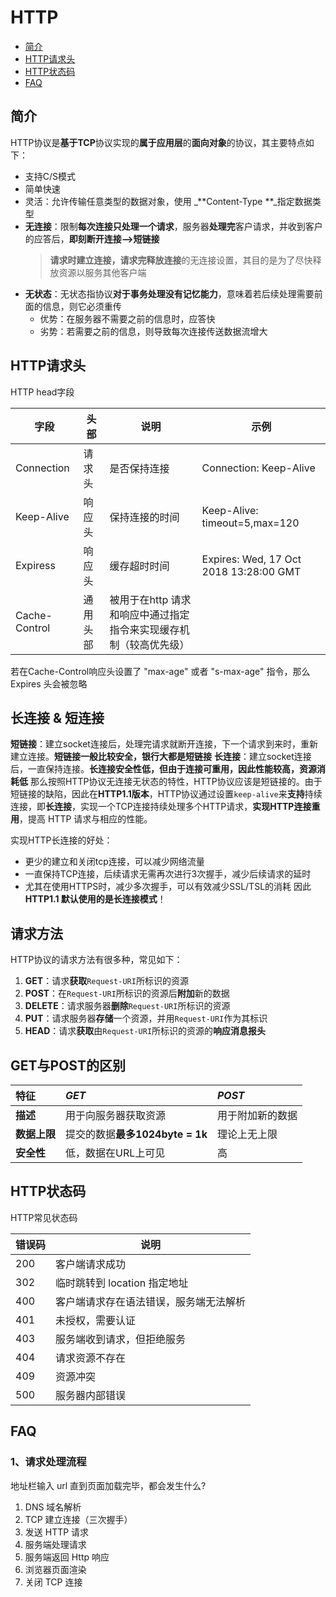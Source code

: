 # HTTP
* [简介](#简介)
* [HTTP请求头](#HTTP请求头)
* [HTTP状态码](#HTTP状态码)
* [FAQ](#FAQ)

## 简介
HTTP协议是**基于TCP**协议实现的**属于应用层**的**面向对象**的协议，其主要特点如下：
* 支持C/S模式
* 简单快速
* 灵活：允许传输任意类型的数据对象，使用 _**Content-Type **_指定数据类型
* **无连接**：限制**每次连接只处理一个请求**，服务器**处理完**客户请求，并收到客户的应答后，**即刻断开连接--&gt;短链接**
  > **请求时建立连接，请求完释放连接**的无连接设置，其目的是为了尽快释放资源以服务其他客户端
* **无状态**：无状态指协议**对于事务处理没有记忆能力**，意味着若后续处理需要前面的信息，则它必须重传
  * 优势：在服务器不需要之前的信息时，应答快
  * 劣势：若需要之前的信息，则导致每次连接传送数据流增大

## HTTP请求头
HTTP head字段

字段       | 头部   | 说明          | 示例
-----------|-------|---------------|----------------
Connection | 请求头 | 是否保持连接   | Connection: Keep-Alive
Keep-Alive | 响应头 | 保持连接的时间 | Keep-Alive: timeout=5,max=120
Expiress   | 响应头 | 缓存超时时间 | Expires: Wed, 17 Oct 2018 13:28:00 GMT
Cache-Control | 通用头部 | 被用于在http 请求和响应中通过指定指令来实现缓存机制（较高优先级） |

若在Cache-Control响应头设置了 "max-age" 或者 "s-max-age" 指令，那么 Expires 头会被忽略

## 长连接 & 短连接
**短链接**：建立socket连接后，处理完请求就断开连接，下一个请求到来时，重新建立连接。**短链接一般比较安全，银行大都是短链接**
**长连接**：建立socket连接后，一直保持连接。**长连接安全性低，但由于连接可重用，因此性能较高，资源消耗低**
那么按照HTTP协议无连接无状态的特性，HTTP协议应该是短链接的。由于短链接的缺陷，因此在**HTTP1.1版本**，HTTP协议通过设置`keep-alive`来**支持**持续连接，即**长连接**，实现一个TCP连接持续处理多个HTTP请求，**实现HTTP连接重用**，提高 HTTP 请求与相应的性能。

实现HTTP长连接的好处：
* 更少的建立和关闭tcp连接，可以减少网络流量
* 一直保持TCP连接，后续请求无需再次进行3次握手，减少后续请求的延时
* 尤其在使用HTTPS时，减少多次握手，可以有效减少SSL/TSL的消耗
因此 **HTTP1.1 默认使用的是长连接模式**！

## 请求方法
HTTP协议的请求方法有很多种，常见如下：
1. **GET**：请求**获取**`Request-URI`所标识的资源
2. **POST**：在`Request-URI`所标识的资源后**附加**新的数据
3. **DELETE**：请求服务器**删除**`Request-URI`所标识的资源
4. **PUT**：请求服务器**存储**一个资源，并用`Request-URI`作为其标识
5. **HEAD**：请求**获取**由`Request-URI`所标识的资源的**响应消息报头**

## GET与POST的区别

| **特征** | _**GET**_ | _**POST**_ |
| :--- | :--- | :--- |
| **描述** | 用于向服务器获取资源 | 用于附加新的数据 |
| **数据上限** | 提交的数据**最多1024byte = 1k** | 理论上无上限 |
| **安全性** | 低，数据在URL上可见 | 高 |

## HTTP状态码
HTTP常见状态码

错误码 | 说明
------| --------------
200   | 客户端请求成功
302   | 临时跳转到 location 指定地址
400   | 客户端请求存在语法错误，服务端无法解析
401   | 未授权，需要认证
403   | 服务端收到请求，但拒绝服务
404   | 请求资源不存在
409   | 资源冲突
500   | 服务器内部错误

## FAQ
### 1、请求处理流程
地址栏输入 url 直到页面加载完毕，都会发生什么?
1. DNS 域名解析
2. TCP 建立连接（三次握手）
3. 发送 HTTP 请求
4. 服务端处理请求
5. 服务端返回 Http 响应
6. 浏览器页面渲染
7. 关闭 TCP 连接